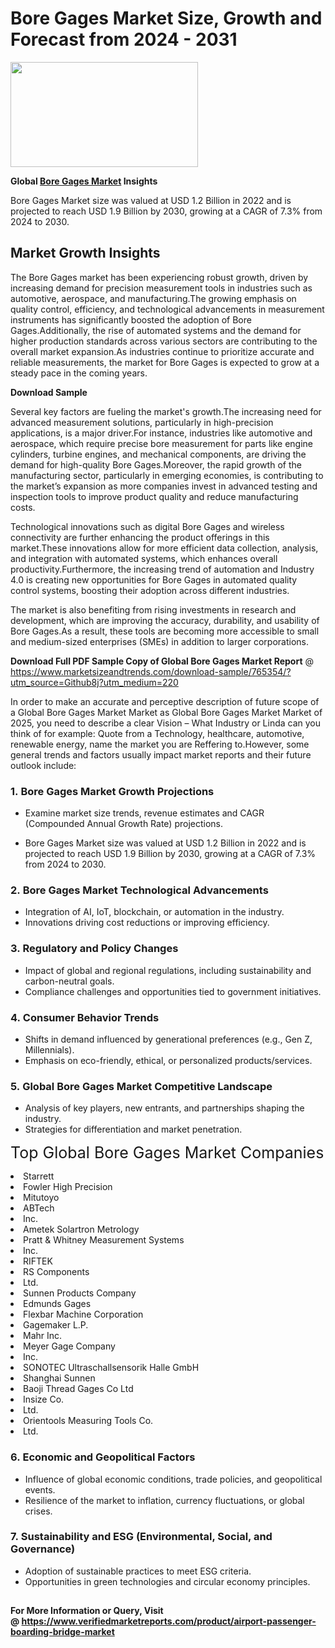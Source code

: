 <H1>Bore Gages Market Size, Growth and Forecast from 2024 - 2031</H1><img class="aligncenter size-medium wp-image-584254" src="https://thirdeyenews.in/wp-content/uploads/2024/09/Global-Market-Research-300x168.jpeg" alt="" width="300" height="168" /><p><strong>Global&nbsp;<a href="https://www.marketsizeandtrends.com/download-sample/765354/?utm_source=Github8j?utm_medium=220">Bore Gages Market</a> Insights</strong></p><p>Bore Gages Market size was valued at USD 1.2 Billion in 2022 and is projected to reach USD 1.9 Billion by 2030, growing at a CAGR of 7.3% from 2024 to 2030.</p><p><h2>Market Growth Insights</h2> <p>The Bore Gages market has been experiencing robust growth, driven by increasing demand for precision measurement tools in industries such as automotive, aerospace, and manufacturing.The growing emphasis on quality control, efficiency, and technological advancements in measurement instruments has significantly boosted the adoption of Bore Gages.Additionally, the rise of automated systems and the demand for higher production standards across various sectors are contributing to the overall market expansion.As industries continue to prioritize accurate and reliable measurements, the market for Bore Gages is expected to grow at a steady pace in the coming years.</p> <p><strong>Download Sample</strong></p> <p>Several key factors are fueling the market's growth.The increasing need for advanced measurement solutions, particularly in high-precision applications, is a major driver.For instance, industries like automotive and aerospace, which require precise bore measurement for parts like engine cylinders, turbine engines, and mechanical components, are driving the demand for high-quality Bore Gages.Moreover, the rapid growth of the manufacturing sector, particularly in emerging economies, is contributing to the market’s expansion as more companies invest in advanced testing and inspection tools to improve product quality and reduce manufacturing costs.</p> <p>Technological innovations such as digital Bore Gages and wireless connectivity are further enhancing the product offerings in this market.These innovations allow for more efficient data collection, analysis, and integration with automated systems, which enhances overall productivity.Furthermore, the increasing trend of automation and Industry 4.0 is creating new opportunities for Bore Gages in automated quality control systems, boosting their adoption across different industries.</p> <p>The market is also benefiting from rising investments in research and development, which are improving the accuracy, durability, and usability of Bore Gages.As a result, these tools are becoming more accessible to small and medium-sized enterprises (SMEs) in addition to larger corporations.</p> <p><span class=""><strong>Download Full PDF Sample Copy of Global Bore Gages Market Report</strong> @ <a href="https://www.marketsizeandtrends.com/download-sample/765354/?utm_source=Github8j?utm_medium=220" target="_blank">https://www.marketsizeandtrends.com/download-sample/765354/?utm_source=Github8j?utm_medium=220</a></span></p><p>In order to make an accurate and perceptive description of future scope of a Global&nbsp;Bore Gages Market Market as Global&nbsp;Bore Gages Market Market of 2025, you need to describe a clear Vision &ndash; What Industry or Linda can you think of for example: Quote from a Technology, healthcare, automotive, renewable energy, name the market you are Reffering to.However, some general trends and factors usually impact market reports and their future outlook include:</p><h3>1.&nbsp;<strong>Bore Gages Market Growth Projections</strong></h3><ul><li>Examine market size trends, revenue estimates and CAGR (Compounded Annual Growth Rate) projections.</li><li><p>Bore Gages Market size was valued at USD 1.2 Billion in 2022 and is projected to reach USD 1.9 Billion by 2030, growing at a CAGR of 7.3% from 2024 to 2030.</p></li></ul><h3>2.&nbsp;<strong>Bore Gages Market Technological Advancements</strong></h3><ul><li>Integration of AI, IoT, blockchain, or automation in the industry.</li><li>Innovations driving cost reductions or improving efficiency.</li></ul><h3>3.&nbsp;<strong>Regulatory and Policy Changes</strong></h3><ul><li>Impact of global and regional regulations, including sustainability and carbon-neutral goals.</li><li>Compliance challenges and opportunities tied to government initiatives.</li></ul><h3>4.&nbsp;<strong>Consumer Behavior Trends</strong></h3><ul><li>Shifts in demand influenced by generational preferences (e.g., Gen Z, Millennials).</li><li>Emphasis on eco-friendly, ethical, or personalized products/services.</li></ul><h3>5.&nbsp;<strong>Global Bore Gages Market Competitive Landscape</strong></h3><ul><li>Analysis of key players, new entrants, and partnerships shaping the industry.</li><li>Strategies for differentiation and market penetration.</li></ul><p data-pm-slice="1 1 []"><span style="color: inherit; font-family: inherit; font-size: 25px;">Top Global Bore Gages Market Companies</span></p><div class="" data-test-id=""><p><li>Starrett</li><li> Fowler High Precision</li><li> Mitutoyo</li><li> ABTech</li><li> Inc.</li><li> Ametek Solartron Metrology</li><li> Pratt & Whitney Measurement Systems</li><li> Inc.</li><li> RIFTEK</li><li> RS Components</li><li> Ltd.</li><li> Sunnen Products Company</li><li> Edmunds Gages</li><li> Flexbar Machine Corporation</li><li> Gagemaker L.P.</li><li> Mahr Inc.</li><li> Meyer Gage Company</li><li> Inc.</li><li> SONOTEC Ultraschallsensorik Halle GmbH</li><li> Shanghai Sunnen</li><li> Baoji Thread Gages Co Ltd</li><li> Insize Co.</li><li> Ltd.</li><li> Orientools Measuring Tools Co.</li><li> Ltd.</li></p></div><h3>6.&nbsp;<strong>Economic and Geopolitical Factors</strong></h3><ul><li>Influence of global economic conditions, trade policies, and geopolitical events.</li><li>Resilience of the market to inflation, currency fluctuations, or global crises.</li></ul><h3>7.&nbsp;<strong>Sustainability and ESG (Environmental, Social, and Governance)</strong></h3><ul><li>Adoption of sustainable practices to meet ESG criteria.</li><li>Opportunities in green technologies and circular economy principles.</li></ul><h2><strong style="font-size: 14px;">For More Information or Query, Visit @&nbsp;</strong><a style="background-color: #ffffff; font-size: 14px;" href="https://www.marketsizeandtrends.com/report/bore-gages-market/" target="_blank">https://www.verifiedmarketreports.com/product/airport-passenger-boarding-bridge-market</a></h2>